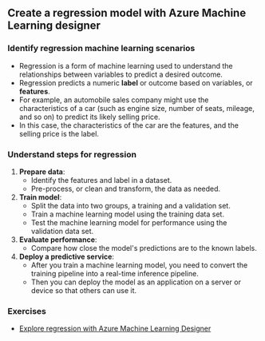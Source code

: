 ## Create a regression model with Azure Machine Learning designer
### Identify regression machine learning scenarios
- Regression is a form of machine learning used to understand the relationships between variables to predict a desired outcome.
- Regression predicts a numeric **label** or outcome based on variables, or **features**.
- For example, an automobile sales company might use the characteristics of a car (such as engine size, number of seats, mileage, and so on) to predict its likely selling price.
- In this case, the characteristics of the car are the features, and the selling price is the label.
### Understand steps for regression
1. **Prepare data**:
    - Identify the features and label in a dataset.
    - Pre-process, or clean and transform, the data as needed.
1. **Train model**: 
    - Split the data into two groups, a training and a validation set.
    - Train a machine learning model using the training data set.
    - Test the machine learning model for performance using the validation data set.
1. **Evaluate performance**:
    - Compare how close the model's predictions are to the known labels.
1. **Deploy a predictive service**:
    - After you train a machine learning model, you need to convert the training pipeline into a real-time inference pipeline.
    - Then you can deploy the model as an application on a server or device so that others can use it.

### Exercises
- [Explore regression with Azure Machine Learning Designer](https://microsoftlearning.github.io/AI-900-AIFundamentals/instructions/02a-create-regression-model.html)

